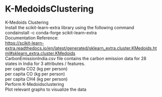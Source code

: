 # K-MedoidsClustering
K-Medoids Clustering<br>
Install the scikit-learn-extra library using the following command<br>
condainstall -c conda-forge scikit-learn-extra<br>
Documentation Reference: <br>
https://scikit-learn-extra.readthedocs.io/en/latest/generated/sklearn_extra.cluster.KMedoids.html#sklearn_extra.cluster.KMedoids<br>
CarbonEmissionIndia.csv file contains the carbon emission data for 28 states in India for 3 attributes / features. <br>
per capita CO2 (kg per person) <br>
per capita CO (kg per person) <br>
per capita CH4 (kg per person) <br>
Perform K-Medoidsclustering<br>
Plot relevant graphs to visualize the data
